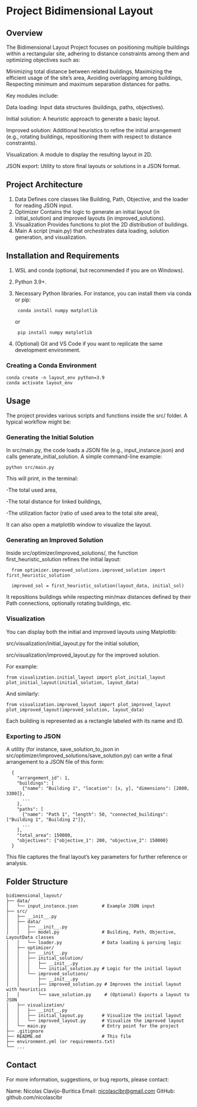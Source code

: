 # Project Bidimensional Layout
## Overview
The Bidimensional Layout Project focuses on positioning multiple buildings within a rectangular site, adhering to distance constraints among them and optimizing objectives such as:

Minimizing total distance between related buildings,
Maximizing the efficient usage of the site’s area,
Avoiding overlapping among buildings,
Respecting minimum and maximum separation distances for paths.

Key modules include:

Data loading: Input data structures (buildings, paths, objectives).

Initial solution: A heuristic approach to generate a basic layout.

Improved solution: Additional heuristics to refine the initial arrangement (e.g., rotating buildings, repositioning them with respect to distance constraints).

Visualization: A module to display the resulting layout in 2D.

JSON export: Utility to store final layouts or solutions in a JSON format.

## Project Architecture
1. Data
Defines core classes like Building, Path, Objective, and the loader for reading JSON input.
2. Optimizer
Contains the logic to generate an initial layout (in initial_solution) and improved layouts (in improved_solutions).
3. Visualization
Provides functions to plot the 2D distribution of buildings.
4. Main
A script (main.py) that orchestrates data loading, solution generation, and visualization.

## Installation and Requirements
1. WSL and conda (optional, but recommended if you are on Windows).

2. Python 3.9+.

3. Necessary Python libraries. For instance, you can install them via conda or pip:

        conda install numpy matplotlib

    or

        pip install numpy matplotlib

4. (Optional) Git and VS Code if you want to replicate the same development environment.

### Creating a Conda Environment

    conda create -n layout_env python=3.9
    conda activate layout_env

## Usage
The project provides various scripts and functions inside the src/ folder. A typical workflow might be:

### Generating the Initial Solution

In src/main.py, the code loads a JSON file (e.g., input_instance.json) and calls generate_initial_solution. A simple command-line example:

    python src/main.py

This will print, in the terminal:

-The total used area,

-The total distance for linked buildings,

-The utilization factor (ratio of used area to the total site area),

It can also open a matplotlib window to visualize the layout.

### Generating an Improved Solution

Inside src/optimizer/improved_solutions/, the function first_heuristic_solution refines the initial layout:

      from optimizer.improved_solutions.improved_solution import first_heuristic_solution

      improved_sol = first_heuristic_solution(layout_data, initial_sol)

It repositions buildings while respecting min/max distances defined by their Path connections, optionally rotating buildings, etc.

### Visualization
You can display both the initial and improved layouts using Matplotlib:

src/visualization/initial_layout.py for the initial solution,

src/visualization/improved_layout.py for the improved solution.

For example:

    from visualization.initial_layout import plot_initial_layout
    plot_initial_layout(initial_solution, layout_data)

And similarly:

    from visualization.improved_layout import plot_improved_layout
    plot_improved_layout(improved_solution, layout_data)

Each building is represented as a rectangle labeled with its name and ID.

### Exporting to JSON

A utility (for instance, save_solution_to_json in src/optimizer/improved_solutions/save_solution.py) can write a final arrangement to a JSON file of this form:

      {
        "arrangement_id": 1,
        "buildings": [
          {"name": "Building 1", "location": [x, y], "dimensions": [2800, 3300]},
          ...
        ],
        "paths": [
          {"name": "Path 1", "length": 50, "connected_buildings": ["Building 1", "Building 2"]},
          ...
        ],
        "total_area": 150000,
        "objectives": {"objective_1": 200, "objective_2": 150000}
      }

This file captures the final layout’s key parameters for further reference or analysis.

## Folder Structure

    bidimensional_layout/
    ├── data/
    │   └── input_instance.json         # Example JSON input
    ├── src/
    │   ├── __init__.py
    │   ├── data/
    │   │   ├── __init__.py
    │   │   ├── model.py                # Building, Path, Objective, LayoutData classes
    │   │   └── loader.py               # Data loading & parsing logic
    │   ├── optimizer/
    │   │   ├── __init__.py
    │   │   ├── initial_solution/
    │   │   │   ├── __init__.py
    │   │   │   └── initial_solution.py # Logic for the initial layout
    │   │   └── improved_solutions/
    │   │       ├── __init__.py
    │   │       ├── improved_solution.py # Improves the initial layout with heuristics
    │   │       └── save_solution.py     # (Optional) Exports a layout to JSON
    │   ├── visualization/
    │   │   ├── __init__.py
    │   │   ├── initial_layout.py       # Visualize the initial layout
    │   │   └── improved_layout.py      # Visualize the improved layout
    │   └── main.py                     # Entry point for the project
    ├── .gitignore
    ├── README.md                       # This file
    ├── environment.yml (or requirements.txt)
    └── ...

## Contact
For more information, suggestions, or bug reports, please contact:

Name: Nicolas Clavijo-Buritica
Email: nicolasclbr@gmail.com
GitHub: github.com/nicolasclbr
